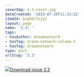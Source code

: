 ```yaml
---
coverImg: 3.3-cover.jpg
dateCreated: '2019-07-20T11:32:52'
itemId: bcphblfujy2
layout: page
name: '3.3: '
tags:
- hasAuthor: dreamnetwork
- hasTag: dream-network-volume-3
- hasTag: dreamnetwork
type: post
urlSlug: '3.3'
---
```

<img class="card-journal-img" src="../images/3.3-rect.jpg"/><a href="../files/pdfs/Volume_3/3.3-The-Dream-Network-Volume-3-No-3.pdf" download="">Download issue 3.3</a>